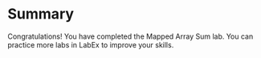 # Summary

Congratulations! You have completed the Mapped Array Sum lab. You can practice more labs in LabEx to improve your skills.
